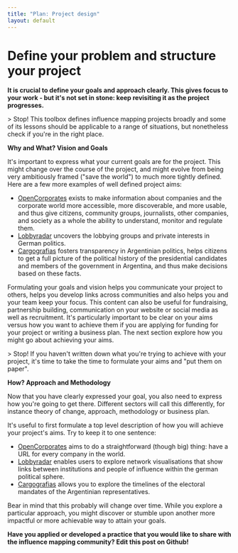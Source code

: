 ```yaml
---
title: "Plan: Project design"
layout: default
---
```


<h1>Define your problem and structure your project</h1>

<strong>It is crucial to define your goals and approach clearly. This gives focus to your work - but it&#39;s not set in stone: keep revisiting it as the project progresses.</strong>

&gt; Stop! This toolbox defines influence mapping projects broadly and some of its lessons should be applicable to a range of situations, but nonetheless check if you&#39;re in the right place.

<strong>Why and What? Vision and Goals</strong>

It&#39;s important to express what your current goals are for the project. This might change over the course of the project, and might evolve from being very ambitiously framed (&quot;save the world&quot;) to much more tightly defined. Here are a few more examples of well defined project aims:
 - [OpenCorporates](http://opencorporates.com) exists to make information about companies and the corporate world more accessible, more discoverable, and more usable, and thus give citizens, community groups, journalists, other companies, and society as a whole the ability to understand, monitor and regulate them.
 - [Lobbyradar](case_studies/lobbyradar.html) uncovers the lobbying groups and private interests in German politics.
 - [Cargografias](case_studies/cargografias.html) fosters transparency in Argentinian politics, helps citizens to get a full picture of the political history of the presidential candidates and members of the government in Argentina, and thus make decisions based on these facts.

Formulating your goals and vision helps you communicate your project to others, helps you develop links across communities and also helps you and your team keep your focus. This content can also be useful for fundraising, partnership building, communication on your website or social media as well as recruitment. It&#39;s particularly important to be clear on your aims versus how you want to achieve them if you are applying for funding for your project or writing a business plan. The next section explore how you might go about achieving your aims.

&gt; Stop! If you haven&#39;t written down what you&#39;re trying to achieve with your project, it&#39;s time to take the time to formulate your aims and &quot;put them on paper&quot;.

<strong>How? Approach and Methodology</strong>

Now that you have clearly expressed your goal, you also need to express how you&#39;re going to get there. Different sectors will call this differently, for instance theory of change, approach, methodology or business plan.

It&#39;s useful to first formulate a top level description of how you will achieve your project&#39;s aims. Try to keep it to one sentence:
 - [OpenCorporates](http://opencorporates.com) aims to do a straightforward (though big) thing: have a URL for every company in the world.
 - [Lobbyradar](case_studies/lobbyradar.html) enables users to explore network visualisations that show links between institutions and people of influence within the german political sphere.
 - [Cargografias](case_studies/cargografias.html) allows you to explore the timelines of the electoral mandates of the Argentinian representatives.

Bear in mind that this probably will change over time. While you explore a particular approach, you might discover or stumble upon another more impactful or more achievable way to attain your goals.

<strong>Have you applied or developed a practice that you would like to share with the influence mapping community? Edit this post on Github!</strong>
